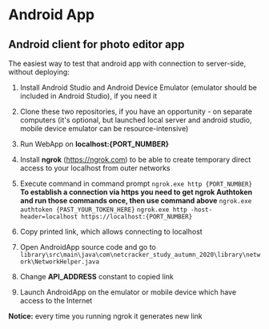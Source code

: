# Android App
## Android client for photo editor app

The easiest way to test that android app with
connection to server-side, without deploying:

1. Install Android Studio and Android Device Emulator (emulator should be included in Android Studio), if 
you need it

1. Clone these two repositories, if you have an opportunity -
on separate computers (it's optional, but launched local server and android studio, mobile device emulator can be resource-intensive) 

1. Run WebApp on **localhost:{PORT_NUMBER}**

1. Install **ngrok** (https://ngrok.com) to be able to create temporary
direct access to your localhost from outer networks

1. Execute command in command prompt 
`ngrok.exe http {PORT_NUMBER}`
**To establish a connection via https you need to 
get ngrok Authtoken and run those commands once, then
use command above**
`ngrok.exe authtoken {PAST_YOUR_TOKEN_HERE}`
`ngrok.exe http -host-header=localhost https://localhost:{PORT_NUMBER}`

1. Copy printed link, which allows connecting to localhost 

1. Open AndroidApp source code and go to `library\src\main\java\com\netcracker_study_autumn_2020\library\network\NetworkHelper.java`

1. Change **API_ADDRESS** constant to copied link

1. Launch AndroidApp on the emulator or mobile device which have access to the Internet

**Notice:** every time you running ngrok it generates new link 
